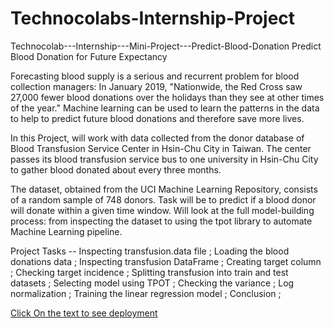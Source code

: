 # Technocolabs-Internship-Project
Technocolab---Internship---Mini-Project---Predict-Blood-Donation
Predict Blood Donation for Future Expectancy

Forecasting blood supply is a serious and recurrent problem for blood collection managers: In January 2019, "Nationwide, the Red Cross saw 27,000 fewer blood donations over the holidays than they see at other times of the year." Machine learning can be used to learn the patterns in the data to help to predict future blood donations and therefore save more lives.

In this Project, will work with data collected from the donor database of Blood Transfusion Service Center in Hsin-Chu City in Taiwan. The center passes its blood transfusion service bus to one university in Hsin-Chu City to gather blood donated about every three months.

The dataset, obtained from the UCI Machine Learning Repository, consists of a random sample of 748 donors. Task will be to predict if a blood donor will donate within a given time window. Will look at the full model-building process: from inspecting the dataset to using the tpot library to automate Machine Learning pipeline.

Project Tasks -- Inspecting transfusion.data file ; Loading the blood donations data ; Inspecting transfusion DataFrame ; Creating target column ; Checking target incidence ; Splitting transfusion into train and test datasets ; Selecting model using TPOT ; Checking the variance ; Log normalization ; Training the linear regression model ; Conclusion ;

[Click On the text to see deployment](https://gaurav-sharma-blood-donation.herokuapp.com/)
